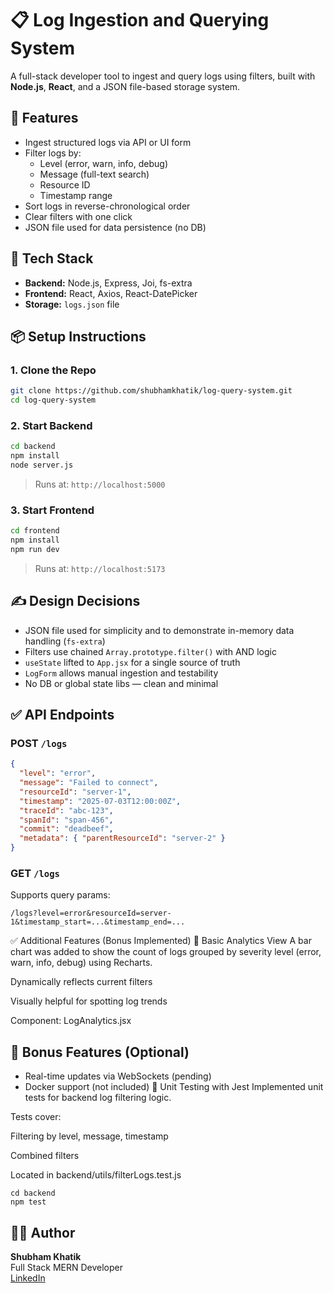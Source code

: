 
# 📋 Log Ingestion and Querying System

A full-stack developer tool to ingest and query logs using filters, built with **Node.js**, **React**, and a JSON file-based storage system.

## 🚀 Features

- Ingest structured logs via API or UI form
- Filter logs by:
  - Level (error, warn, info, debug)
  - Message (full-text search)
  - Resource ID
  - Timestamp range
- Sort logs in reverse-chronological order
- Clear filters with one click
- JSON file used for data persistence (no DB)

## 🧠 Tech Stack

- **Backend:** Node.js, Express, Joi, fs-extra
- **Frontend:** React, Axios, React-DatePicker
- **Storage:** `logs.json` file

## 📦 Setup Instructions

### 1. Clone the Repo

```bash
git clone https://github.com/shubhamkhatik/log-query-system.git
cd log-query-system
```

### 2. Start Backend

```bash
cd backend
npm install
node server.js
```

> Runs at: `http://localhost:5000`

### 3. Start Frontend

```bash
cd frontend
npm install
npm run dev
```

> Runs at: `http://localhost:5173`

## ✍️ Design Decisions

- JSON file used for simplicity and to demonstrate in-memory data handling (`fs-extra`)
- Filters use chained `Array.prototype.filter()` with AND logic
- `useState` lifted to `App.jsx` for a single source of truth
- `LogForm` allows manual ingestion and testability
- No DB or global state libs — clean and minimal

## ✅ API Endpoints

### POST `/logs`

```json
{
  "level": "error",
  "message": "Failed to connect",
  "resourceId": "server-1",
  "timestamp": "2025-07-03T12:00:00Z",
  "traceId": "abc-123",
  "spanId": "span-456",
  "commit": "deadbeef",
  "metadata": { "parentResourceId": "server-2" }
}
```

### GET `/logs`

Supports query params:
```
/logs?level=error&resourceId=server-1&timestamp_start=...&timestamp_end=...
```
✅ Additional Features (Bonus Implemented)
🔹 Basic Analytics View
A bar chart was added to show the count of logs grouped by severity level (error, warn, info, debug) using Recharts.

Dynamically reflects current filters

Visually helpful for spotting log trends

Component: LogAnalytics.jsx
## 🧪 Bonus Features (Optional)

- Real-time updates via WebSockets (pending)
- Docker support (not included)
🔹 Unit Testing with Jest
Implemented unit tests for backend log filtering logic.

Tests cover:

Filtering by level, message, timestamp

Combined filters

Located in backend/utils/filterLogs.test.js
```
cd backend
npm test
```

## 🧑‍💻 Author

**Shubham Khatik**  
Full Stack MERN Developer  
[LinkedIn](https://www.linkedin.com/in/shubhamkhatik)
